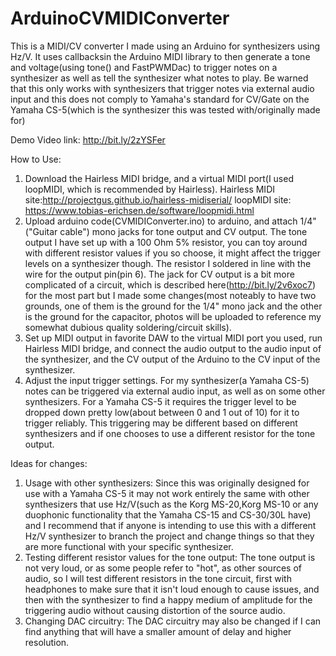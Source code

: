 # ArduinoCVMIDIConverter
This is a MIDI/CV converter I made using an Arduino for synthesizers using Hz/V. It uses callbacksin the Arduino MIDI library to then generate a tone and voltage(using tone() and FastPWMDac) to trigger notes on a synthesizer as well as tell the synthesizer what notes to play. Be warned that this only works with synthesizers that trigger notes via external audio input and this does not comply to Yamaha's standard for CV/Gate on the Yamaha CS-5(which is the synthesizer this was tested with/originally made for) 


Demo Video link:
http://bit.ly/2zYSFer


How to Use:
1. Download the Hairless MIDI bridge, and a virtual MIDI port(I used loopMIDI, which is recommended by Hairless).
  Hairless MIDI site:http://projectgus.github.io/hairless-midiserial/
  loopMIDI site: https://www.tobias-erichsen.de/software/loopmidi.html
2. Upload arduino code(CVMIDIConverter.ino) to arduino, and attach 1/4"("Guitar cable") mono jacks for tone output and CV output.
  The tone output I have set up with a 100 Ohm 5% resistor, you can toy around with different resistor values if you so choose, it might affect the trigger levels on a synthesizer though. The resistor I soldered in line with the wire for the output pin(pin 6).
  The jack for CV output is a bit more complicated of a circuit, which is described here(http://bit.ly/2v6xoc7) for the most part but I made some changes(most noteably to have two grounds, one of them is the ground for the 1/4" mono jack and the other is the ground for the capacitor, photos will be uploaded to reference my somewhat dubious quality soldering/circuit skills).
3. Set up MIDI output in favorite DAW to the virtual MIDI port you used, run Hairless MIDI bridge, and connect the audio output to the audio input of the synthesizer, and the CV output of the Arduino to the CV input of the synthesizer.
4. Adjust the input trigger settings.
  For my synthesizer(a Yamaha CS-5) notes can be triggered via external audio input, as well as on some other synthesizers. For a Yamaha CS-5 it requires the trigger level to be dropped down pretty low(about between 0 and 1 out of 10) for it to trigger reliably. This triggering may be different based on different synthesizers and if one chooses to use a different resistor for the tone output.

Ideas for changes:
1. Usage with other synthesizers:
  Since this was originally designed for use with a Yamaha CS-5 it may not work entirely the same with other synthesizers that use Hz/V(such as the Korg MS-20,Korg MS-10 or any duophonic functionality that the Yamaha CS-15 and CS-30/30L have) and I recommend that if anyone is intending to use this with a different Hz/V synthesizer to branch the project and change things so that they are more functional with your specific synthesizer.
2. Testing different resistor values for the tone output:
  The tone output is not very loud, or as some people refer to "hot", as other sources of audio, so I will test different resistors in the tone circuit, first with headphones to make sure that it isn't loud enough to cause issues, and then with the synthesizer to find a happy medium of amplitude for the triggering audio without causing distortion of the source audio.
3. Changing DAC circuitry:
   The DAC circuitry may also be changed if I can find anything that will have a smaller amount of delay and higher resolution.
